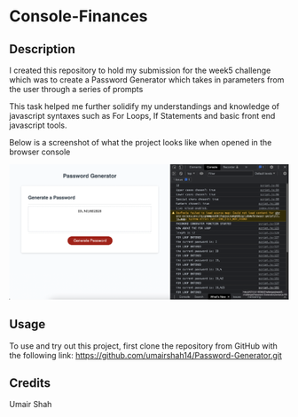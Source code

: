 # Console-Finances

## Description
I created this repository to hold my submission for the week5 challenge which was to create a Password Generator which takes in parameters from the user through a series of prompts

This task helped me further solidify my understandings and knowledge of javascript syntaxes such as For Loops, If Statements and basic front end javascript tools.

Below is a screenshot of what the project looks like when opened in the browser console

![screenshot of the project](./Screenshot%202023-01-11%20at%2019.54.33.png)

## Usage

To use and try out this project, first clone the repository from GitHub with the following link: https://github.com/umairshah14/Password-Generator.git

## Credits

Umair Shah

